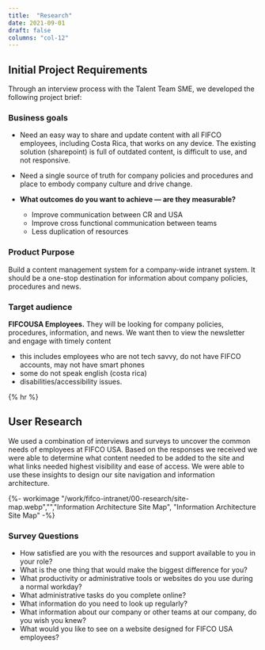 ```yaml
---
title:  "Research"
date: 2021-09-01
draft: false
columns: "col-12"
---
```

## Initial Project Requirements
Through an interview process with the Talent Team SME, we developed the following project brief:
<div class="wrapper"><div class="row">
    <div class="col col-12  col-md-8 col-lg-6">
    <div class="p-4 bg-info text-white mb-4">

### Business goals

- Need an easy way to share and update content with all FIFCO employees, including Costa Rica, that works on any device. The existing solution (sharepoint) is full of outdated content, is difficult to use, and not responsive.
- Need a single source of truth for company policies and procedures and place to embody company culture and drive change.
- **What outcomes do you want to achieve — are they measurable?**
    - Improve communication between CR and USA
    - Improve cross functional communication between teams
    - Less duplication of resources

    </div>
    </div>
    <div class="col col-12  col-md-4 col-lg-6">
    <div class="p-4 bg-blue text-white mb-4">

    ### Product Purpose
    Build a content management system for a company-wide intranet system. It should be a one-stop destination for information about company policies, procedures and news.

    </div>
    <div class="p-4 bg-indigo text-white mb-4">

    ### Target audience
    **FIFCOUSA Employees.** They will be looking for company policies, procedures, information, and news. We want then to view the newsletter and engage with timely content
    - this includes employees who are not tech savvy, do not have FIFCO accounts, may not have smart phones
    - some do not speak english (costa rica)
    - disabilities/accessibility issues.

    </div>
</div>
</div></div>
{% hr %}
<div class="wrapper"><div class="row">
<div class="col col-12  col-md-8 col-lg-6">

## User Research
We used a combination of interviews and surveys to uncover the common needs of employees at FIFCO USA. Based on the responses we received we were able to determine what content needed to be added to the site and what links needed highest visibility and ease of access. We were able to use these insights to design our site navigation and information architecture.

{%- workimage  "/work/fifco-intranet/00-research/site-map.webp","","Information Architecture Site Map", "Information Architecture Site Map"  -%}
</div>
<div class="col col-12  col-md-4 col-lg-6">
<div class="p-4 bg-purple text-white mb-4">

### Survey Questions
- How satisfied are you with the resources and support available to you in your role?
- What is the one thing that would make the biggest difference for you?
- What productivity or administrative tools or websites do you use during a normal workday?
- What administrative tasks do you complete online?
- What information do you need to look up regularly?
- What information about our company or other teams at our company, do you wish you knew?
- What would you like to see on a website designed for FIFCO USA employees?

</div>
</div>
</div></div>
